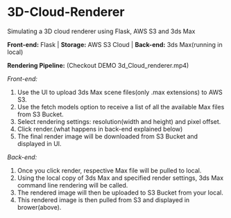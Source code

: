 # 3D-Cloud-Renderer
Simulating a 3D cloud renderer using Flask, AWS S3 and 3ds Max

__Front-end:__ Flask | __Storage:__ AWS S3 Cloud | __Back-end:__ 3ds Max(running in local)

__Rendering Pipeline:__ (Checkout DEMO 3d_Cloud_renderer.mp4)

_Front-end:_
1. Use the UI to upload 3ds Max scene files(only .max extensions) to AWS S3.
2. Use the fetch models option to receive a list of all the available Max files from S3 Bucket.
3. Select rendering settings: resolution(width and height) and pixel offset.
4. Click render.(what happens in back-end explained below)
5. The final render image will be downloaded from S3 Bucket and displayed in UI.

_Back-end:_
1. Once you click render, respective Max file will be pulled to local.
2. Using the local copy of 3ds Max and specified render settings, 3ds Max command line rendering will be called.
3. The rendered image will then be uploaded to S3 Bucket from your local.
4. This rendered image is then pulled from S3 and displayed in brower(above).
